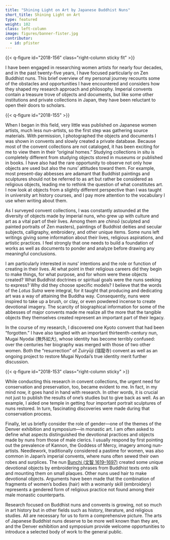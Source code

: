 ```yaml
---
title: "Shining Light on Art by Japanese Buddhist Nuns"
short_title: Shining Light on Art
type: featured
weight: 102
class: left-column
image: figures/banner-fister.jpg
contributor:
  - id: pfister
---
```


{{< q-figure id="2018-156" class="right-column sticky fit" >}}

I have been engaged in researching women artists for nearly four decades, and in the past twenty-five years, I have focused particularly on Zen Buddhist nuns. This brief overview of my personal journey recounts some of the obstacles and opportunities I have encountered and considers how they shaped my research approach and philosophy. Imperial convents contain a treasure trove of objects and documents, but like some other institutions and private collections in Japan, they have been reluctant to open their doors to scholars.

{{< q-figure id="2018-155" >}}

When I began in this field, very little was published on Japanese women artists, much less nun-artists, so the first step was gathering source materials. With permission, I photographed the objects and documents I was shown in convents and slowly created a private database. Because most of the convent collections are not cataloged, it has been exciting for me to view them in their “original homes.” Studying collections in situ is completely different from studying objects stored in museums or published in books. I have also had the rare opportunity to observe not only how objects are used but also the nuns’ attitudes toward them. For example, most present-day abbesses are adamant that Buddhist paintings and sculptures should not be referred to as art but rather be considered as religious objects, leading me to rethink the question of what constitutes art. I now look at objects from a slightly different perspective than I was taught in university art history courses, and I pay more attention to the vocabulary I use when writing about them.

As I surveyed convent collections, I was constantly astounded at the diversity of objects made by imperial nuns, who grew up with culture and art as a vital part of their lives. Among them are *chinsō* (sculpted and painted portraits of Zen masters), paintings of Buddhist deities and secular subjects, calligraphy, embroidery, and other unique items. Some nuns left writings giving some information about their lives, religious aspirations, and artistic practices. I feel strongly that one needs to build a foundation of works as well as documents to ponder and analyze before drawing any meaningful conclusions.

I am particularly interested in nuns’ intentions and the role or function of creating in their lives. At what point in their religious careers did they begin to make things, for what purpose, and for whom were these objects created? What Buddhist doctrines or spiritual goals were the nuns seeking to express? Why did they choose specific models? I believe that the words of the *Lotus Sutra* were integral, for it taught that producing and dedicating art was a way of attaining the Buddha way. Consequently, nuns were inspired to take up a brush, or clay, or even powdered incense to create devotional imagery. The scarcity of biographical information for some of the abbesses of major convents made me realize all the more that the tangible objects they themselves created represent an important part of their legacy.

In the course of my research, I discovered one Kyoto convent that had been “forgotten.” I have also tangled with an important thirteenth-century nun, Mugai Nyodai (<span lang="ja">無外如大</span>), whose identity has become terribly confused: over the centuries her biography was merged with those of two other women. Both the “resurrection” of Zuiryūji (<span lang="ja">瑞龍寺</span>) convent as well as an ongoing project to restore Mugai Nyodai’s true identity merit further discussion.

{{< q-figure id="2018-153" class="right-column sticky" >}}

While conducting this research in convent collections, the urgent need for conservation and preservation, too, became evident to me. In fact, in my mind now, it goes hand in hand with research. In other words, it is crucial not just to publish the results of one’s studies but to give back as well. As an example, I aided one temple in getting four important portrait sculptures of nuns restored. In turn, fascinating discoveries were made during that conservation process.

Finally, let us briefly consider the role of gender—one of the themes of the Denver exhibition and symposium—in monastic art. I am often asked to define what aspects distinguished the devotional practices and objects made by nuns from those of male clerics. I usually respond by first pointing out the prevalence of Kannon, the Goddess of Mercy, imagery among nun-artists. Needlework, traditionally considered a pastime for women, was also common in Japan’s imperial convents, where nuns often sewed their own robes and surplices. The nun [Bunchi (<span lang="ja">文智</span> 1619–1697)](/artists/#Daitsū-Bunchi-大通文智/) created some unique devotional objects by embroidering phrases from Buddhist texts onto silk and mounting them on small plaques. Other nuns used hair to make devotional objects. Arguments have been made that the combination of fragments of women’s bodies (hair) with a womanly skill (embroidery) represents a gendered form of religious practice not found among their male monastic counterparts.

Research focused on Buddhist nuns and convents is growing, not so much in art history but in other fields such as history, literature, and religious studies. All are necessary for us to form a comprehensive picture. The arts of Japanese Buddhist nuns deserve to be more well known than they are, and the Denver exhibition and symposium provide welcome opportunities to introduce a selected body of work to the general public.
